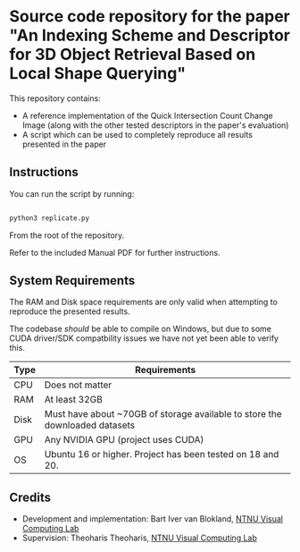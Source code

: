 # Source code repository for the paper "An Indexing Scheme and Descriptor for 3D Object Retrieval Based on Local Shape Querying"

This repository contains:

- A reference implementation of the Quick Intersection Count Change Image (along with the other tested descriptors in the paper's evaluation)
- A script which can be used to completely reproduce all results presented in the paper

## Instructions

You can run the script by running:

```bash

python3 replicate.py

```

From the root of the repository.

Refer to the included Manual PDF for further instructions.

## System Requirements

The RAM and Disk space requirements are only valid when attempting to reproduce the presented results.

The codebase _should_ be able to compile on Windows, but due to some CUDA driver/SDK compatbility issues we have not yet been able to verify this.

Type | Requirements
-----|----------------------------------------------------------------------------
CPU  | Does not matter
RAM  | At least 32GB
Disk | Must have about ~70GB of storage available to store the downloaded datasets
GPU  | Any NVIDIA GPU (project uses CUDA)
OS   | Ubuntu 16 or higher. Project has been tested on 18 and 20.

## Credits

- Development and implementation: Bart Iver van Blokland, [NTNU Visual Computing Lab](https://www.idi.ntnu.no/grupper/vis/)
- Supervision: Theoharis Theoharis, [NTNU Visual Computing Lab](https://www.idi.ntnu.no/grupper/vis/)



